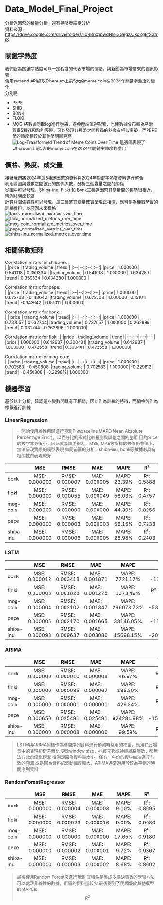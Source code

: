 # Data_Model_Final_Project
分析迷因幣的價量分析，還有持幣者結構分析  
資料來源 : https://drive.google.com/drive/folders/10R8rxzjpwdN8E3Gegz7JkoZgBfS3friS

## 關鍵字熱度
我們認為關鍵字熱度可以一定程度的代表市場的情緒，與新聞為市場帶來的資訊影響  
使用pytrend API抓取Ethereum上前5大的meme coin在2024年關鍵字熱度的變化    
分別是  
- PEPE
- SHIB
- BONK
- FLOKI
- MOG
將數據同取log進行壓縮，避免極端值得影響，也使數據分布較為平滑  
觀察5種迷因幣的表現，可以發現各種幣之間搜尋的熱度有相似趨勢，而PEPE幣的熱度相較於其他幣明顯更高  
![Log-Transformed Trend of Meme Coins Over Time](https://github.com/user-attachments/assets/1e3de221-d4a6-47fe-bc03-d8092b301c4d)
這張圖表現了Ethereum上前5大的meme coin在2024年關鍵字熱度的變化  

## 價格、熱度、成交量
接著我們將2024年這5種迷因幣的資料與2024年關鍵字熱度資料進行整合  
利用畫圖與變數之間彼此的關係係數，分析三個變量之間的關係  
從圖中可以發現，Shiba-inu, Floki 和 Bonk三種迷因幣其變量間的趨勢很相近，猜測相關度較高  
計算相關係數後可以發現，這三種幣其變量確實呈現正相關，應可作為機器學習的訓練資料，以預測未來價格  
![bonk_normalized_metrics_over_time](https://github.com/user-attachments/assets/d569e0be-55b8-4306-8901-107e11f84b96)
![floki_normalized_metrics_over_time](https://github.com/user-attachments/assets/23ab3c25-fbe6-4681-bc9f-0526602ae12a)
![mog-coin_normalized_metrics_over_time](https://github.com/user-attachments/assets/ae0e0a85-55ae-48a1-9669-359b652ba2ba)
![pepe_normalized_metrics_over_time](https://github.com/user-attachments/assets/9eff763b-7d49-480c-b561-4b432eb87003)
![shiba-inu_normalized_metrics_over_time](https://github.com/user-attachments/assets/ae6a310d-76c7-4ca0-b071-4c5518033d96)

## 相關係數矩陣
Correlation matrix for shiba-inu:  
|                   |price | trading_volume  |   trend |
|:--|--:|:--:|:--:|
|price     |      1.000000   |     0.541018 | 0.359334  |
|trading_volume | 0.541018     |   1.000000 | 0.634280  |
|trend     |      0.359334    |    0.634280 | 1.000000  |

Correlation matrix for pepe:  
|                   |price | trading_volume  |   trend|
|:--|--:|:--:|:--:|
|price       |    1.000000    |    0.672708 |-0.143642|
|trading_volume | 0.672708    |    1.000000 | 0.151011|
|trend      |    -0.143642    |    0.151011 | 1.000000|

Correlation matrix for bonk:  
|  | price | trading_volume  |   trend|
|:--|--:|:--:|:--:|
|price    |       1.000000  |      0.737057 | 0.032744|
|trading_volume | 0.737057    |    1.000000 | 0.262896|
|trend     |      0.032744    |    0.262896 | 1.000000|

Correlation matrix for floki:
| |price | trading_volume  |   trend|
|:--|--:|:--:|:--:|
|price     |      1.000000     |   0.642937 | 0.300401|
|trading_volume | 0.642937    |    1.000000 | 0.472558|
|trend     |      0.300401    |    0.472558 | 1.000000|

Correlation matrix for mog-coin:  
| | price | trading_volume | trend|
|:--|--:|:--:|:--:|
|price      |     1.000000     |   0.702583| -0.450808|
|trading_volume | 0.702583    |    1.000000| -0.229812|
|trend     |     -0.450808   |    -0.229812| 1.000000|

## 機器學習
基於以上分析，確認這些變數間具有正相關，因此作為訓練的特徵，而價格則作為標籤進行訓練  
### LinearRegression
>一開始使用線性回歸進行預測作為baseline
>MAPE(Mean Absolute Percentage Error)，以百分比的形式比較預測與誤差之間的差距
>因為price的數字本身很小，因此就算誤差很大，MSE, MAE等指標的數值仍會很小，無法呈現實際的模型表現
>如同前面的分析，shiba-inu, bonk等數據較具有相關性的表現較好

| | MSE| RMSE| MAE| MAPE| R²|
|:--|:--:|:--:|:--:|:--:|:--:|
|bonk | MSE: 0.000000| RMSE: 0.000007| MAE: 0.000005| MAPE: 23.39%| R²: 0.5888|
|floki | MSE: 0.000000| RMSE: 0.000055| MAE: 0.000049| MAPE: 58.03%| R²: 0.4757|
|mog-coin | MSE: 0.000000| RMSE: 0.000000| MAE: 0.000000| MAPE: 44.39%| R²: 0.8256|
|pepe | MSE: 0.000000| RMSE: 0.000003| MAE: 0.000003| MAPE: 56.15%| R²: 0.7233|
|shiba-inu | MSE: 0.000000| RMSE: 0.000006| MAE: 0.000005| MAPE: 28.98%| R²: 0.2403|

### LSTM
| | MSE| RMSE| MAE| MAPE| R²|
|:--|:--:|:--:|:--:|:--:|:--:|
|bonk | MSE: 0.000012| RMSE: 0.003418| MAE: 0.001871| MAPE: 7721.17%| R²: -113363.2700|
|floki | MSE: 0.000003| RMSE: 0.001828| MAE: 0.001275| MAPE: 1373.49%| R²: -569.1073|
|mog-coin | MSE: 0.000004| RMSE: 0.002102| MAE: 0.001347| MAPE: 296078.73%| R²: -5331541.6923|
|pepe | MSE: 0.000005| RMSE: 0.002170| MAE: 0.001665| MAPE: 33146.05%| R²: -111659.1706|
|shiba-inu | MSE: 0.000093| RMSE: 0.009637| MAE: 0.003086| MAPE: 15698.15%| R²: -2008314.4229|

### ARIMA
| | MSE| RMSE| MAE| MAPE| R²|
|:--|:--:|:--:|:--:|:--:|:--:|
|bonk | MSE: 0.000000| RMSE: 0.000010| MAE: 0.000008| MAPE: 46.97%| R²: -0.0135|
|floki | MSE: 0.000000| RMSE: 0.000085| MAE: 0.000067| MAPE: 185.80%| R²: -0.2249|
|mog-coin | MSE: 0.000000| RMSE: 0.000001| MAE: 0.000001| MAPE: 429.84%| R²: -0.0135|
|pepe | MSE: 0.000650| RMSE: 0.025491| MAE: 0.025491| MAPE: 924284.98%| R²: -15414892.7402|
|shiba-inu | MSE: 0.000000| RMSE: 0.000008| MAE: 0.000006| MAPE: 99.59%| R²: -0.3312|

>LSTM與ARIMA同樣作為時間序列資料進行預測時常用的模型，應用在此場景中的表現卻奇差無比
>更改window size，神經元數或神經網路層數，都無法有效的優化模型
>推測是因為資料量太小，僅有一年份的資料無法進行有效的預測
>或是因為資料的波動幅度較大，ARIMA通常適用於較為平穩的時間序列資料


### RandomForestRegressor
| | MSE| RMSE| MAE| MAPE| R²|
|:--|:--:|:--:|:--:|:--:|:--:|
|bonk | MSE: 0.000000| RMSE: 0.000004| MAE: 0.000003| MAPE: 9.10%| R²: 0.8695|
|floki | MSE: 0.000000| RMSE: 0.000023| MAE: 0.000016| MAPE: 9.09%| R²: 0.9080|
|mog-coin | MSE: 0.000000| RMSE: 0.000000| MAE: 0.000000| MAPE: 17.65%| R²: 0.9180|
|pepe | MSE: 0.000000| RMSE: 0.000002| MAE: 0.000001| MAPE: 9.72%| R²: 0.9367|
|shiba-inu | MSE: 0.000000| RMSE: 0.000003| MAE: 0.000002| MAPE: 8.68%| R²: 0.8602|

>最後使用Random Forest來進行預測
>其特性是集成多棵決策數的學習方法
>可以處理非線性的數據，所需的資料量較少
>最後得到了明顯優於其他模型的MAPE和 $$R^2$$
